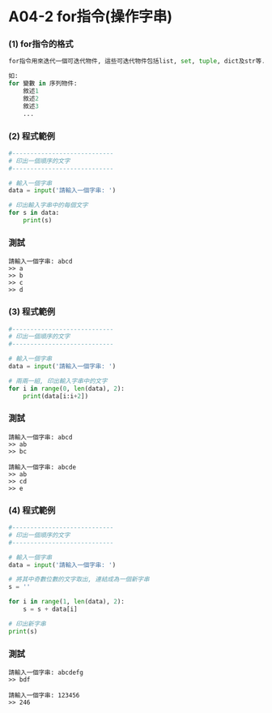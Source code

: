 # A04-2 for指令(操作字串)


### (1) for指令的格式
``` python
for指令用來迭代一個可迭代物件, 這些可迭代物件包括list, set, tuple, dict及str等.

如:
for 變數 in 序列物件:
    敘述1
    敘述2
    敘述3
    ...
```

### (2) 程式範例
``` python
#----------------------------
# 印出一個順序的文字
#----------------------------

# 輸入一個字串
data = input('請輸入一個字串: ')

# 印出輸入字串中的每個文字
for s in data:
    print(s)
```

### 測試
```
請輸入一個字串: abcd
>> a
>> b
>> c
>> d
```

### (3) 程式範例
``` python
#----------------------------
# 印出一個順序的文字
#----------------------------

# 輸入一個字串
data = input('請輸入一個字串: ')

# 兩兩一組, 印出輸入字串中的文字
for i in range(0, len(data), 2):
    print(data[i:i+2])
```

### 測試
```
請輸入一個字串: abcd
>> ab
>> bc

請輸入一個字串: abcde
>> ab
>> cd
>> e
```


### (4) 程式範例
``` python
#----------------------------
# 印出一個順序的文字
#----------------------------

# 輸入一個字串
data = input('請輸入一個字串: ')

# 將其中奇數位數的文字取出, 連結成為一個新字串
s = ''

for i in range(1, len(data), 2):
    s = s + data[i]

# 印出新字串
print(s)
```

### 測試
```
請輸入一個字串: abcdefg
>> bdf

請輸入一個字串: 123456
>> 246
```

